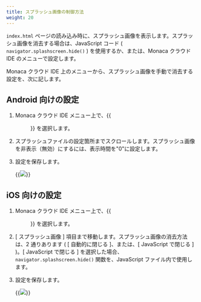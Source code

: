 ```yaml
---
title: スプラッシュ画像の制御方法
weight: 20
---
```


`index.html` ページの読み込み時に、スプラッシュ画像を表示します。スプラッシュ画像を消去する場合は、JavaScript
コード ( `navigator.splashscreen.hide()` ) を使用するか、または、Monaca
クラウド IDE のメニューで設定します。

Monaca クラウド IDE
上のメニューから、スプラッシュ画像を手動で消去する設定を、次に記します。

Android 向けの設定
------------------

1.  Monaca クラウド IDE メニュー上で、{{<menu menu1="設定" menu2="Android アプリ設定">}} を選択します。

2.  スプラッシュファイルの設定箇所までスクロールします。スプラッシュ画像を非表示（無効）にするには、表示時間を"0"に設定します。

3.  設定を保存します。

    {{<img src="/images/tips/splashScreen/1.png">}}

iOS 向けの設定
--------------

1.  Monaca クラウド IDE メニュー上で、{{<menu menu1="設定" menu2="iOS アプリ設定">}} を選択します。

2.  [ スプラッシュ画像 ] 項目まで移動します。スプラッシュ画像の消去方法は、2 通りあります ( [ 自動的に閉じる ]、または、[ JavaScript で閉じる ] )。[ JavaScript で閉じる ] を選択した場合、`navigator.splashscreen.hide()` 関数を、JavaScript ファイル内で使用します。

3.  設定を保存します。

    {{<img src="/images/tips/splashScreen/2.png">}}
